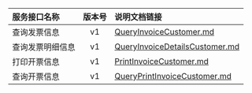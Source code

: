   
| 服务接口名称 | 版本号 | 说明文档链接 |  
| :----------------- | :-----: | :---------------- |  
| 查询发票信息 | v1 | [QueryInvoiceCustomer.md](https://github.com/Zhang-Monica/gitMd/blob/master/EpeisCust/CustInvoiceServer/QueryInvoiceCustomer.md) |  
| 查询发票明细信息 | v1 | [QueryInvoiceDetailsCustomer.md](https://github.com/Zhang-Monica/gitMd/blob/master/EpeisCust/CustInvoiceServer/QueryInvoiceDetailsCustomer.md) |  
| 打印开票信息 | v1 | [PrintInvoiceCustomer.md](https://github.com/Zhang-Monica/gitMd/blob/master/EpeisCust/CustInvoiceServer/PrintInvoiceCustomer.md) |  
| 查询开票信息 | v1 | [QueryPrintInvoiceCustomer.md](https://github.com/Zhang-Monica/gitMd/blob/master/EpeisCust/CustInvoiceServer/QueryPrintInvoiceCustomer.md) |  
  
